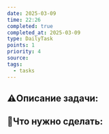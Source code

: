 ```yaml
---
date: 2025-03-09
time: 22:26
completed: true
completed_at: 2025-03-09
type: DailyTask
points: 1
priority: 4
source: 
tags:
  - tasks
---
```


## ⚠️Описание задачи:



## 📝Что нужно сделать:

